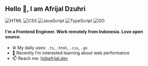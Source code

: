 ## Hello 👋, I am Afrijal Dzuhri

![HTML](https://img.shields.io/badge/HTML-Expert-orange)
![CSS](https://img.shields.io/badge/CSS-Expert-blue)
![JavaScript](https://img.shields.io/badge/JavaScript-Expert-yellow)
![TypeScript](https://img.shields.io/badge/TypeScript-Intermediate-lightgrey)
![GO](https://img.shields.io/badge/GO-Intermediate-lightgrey)

#### I'm a Frontend Engineer. Work remotely from Indonesia. Love open source.

- ⚙️ My daily uses: `.ts`, `.html`, `.css`, `.go`
- 🌱 Recently I'm interested learning about web performance
- 📫 Reach me: [hi@afrijal.dev](mailto:hi@afrijal.dev)
